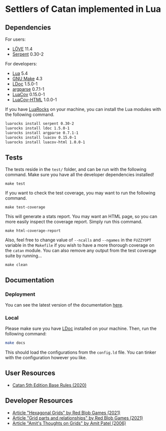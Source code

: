 # Settlers of Catan implemented in Lua

## Dependencies

For users:

* [LÖVE] 11.4
* [Serpent] 0.30-2

For developers:

* [Lua] 5.4
* [GNU Make] 4.3
* [LDoc] 1.5.0-1
* [argparse] 0.7.1-1
* [LuaCov] 0.15.0-1
* [LuaCov-HTML] 1.0.0-1

If you have [LuaRocks] on your machine, you can install the Lua modules with the following command.

```sh
luarocks install serpent 0.30-2
luarocks install ldoc 1.5.0-1
luarocks install argparse 0.7.1-1
luarocks install luacov 0.15.0-1
luarocks install luacov-html 1.0.0-1
```

## Tests

The tests reside in the `test/` folder, and can be run with the following command. Make sure you have all the developer dependencies installed!

```
make test
```

If you want to check the test coverage, you may want to run the following command.

```
make test-coverage
```

This will generate a stats report. You may want an HTML page, so you can more easily inspect the coverage report. Simply run this command.

```
make html-coverage-report
```

Also, feel free to change value of `--ncalls` and `--ngames` in the `FUZZYOPT` variable in the `Makefile` if you wish to have a more thorough coverage on the `catan` module.
You can also remove any output from the test coverage suite by running...

```
make clean
```

## Documentation

### Deployment

You can see the latest version of the documentation [here](https://guidanoli.github.io/catan-lua/).

### Local

Please make sure you have [LDoc] installed on your machine. Then, run the following command:

```sh
make docs
```

This should load the configurations from the `config.ld` file. You can tinker with the configuration however you like.

## User Resources

* [Catan 5th Edition Base Rules (2020)](https://www.catan.com/sites/default/files/2021-06/catan_base_rules_2020_200707.pdf)

## Developer Resources

* [Article "Hexagonal Grids" by Red Blob Games (2021)](https://www.redblobgames.com/grids/hexagons)
* [Article "Grid parts and relationships" by Red Blob Games (2021)](https://www.redblobgames.com/grids/parts/)
* [Article "Amit's Thoughts on Grids" by Amit Patel (2006)](http://www-cs-students.stanford.edu/~amitp/game-programming/grids/)

[Lua]: https://www.lua.org/
[LÖVE]: https://love2d.org/
[Serpent]: https://luarocks.org/modules/paulclinger/serpent
[LDoc]: https://luarocks.org/modules/lunarmodules/ldoc
[LuaRocks]: https://luarocks.org/
[argparse]: https://luarocks.org/modules/argparse/argparse
[LuaCov]: https://luarocks.org/modules/hisham/luacov
[LuaCov-HTML]: https://luarocks.org/modules/wesen1/luacov-html
[GNU Make]: https://www.gnu.org/software/make/
